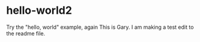 # hello-world2
Try the "hello, world" example, again
This is Gary.  I am making a test edit to the readme file.

